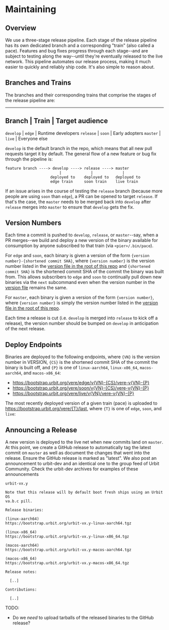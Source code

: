 # Maintaining

## Overview

We use a three-stage release pipeline. Each stage of the release pipeline has
its own dedicated branch and a corresponding "train" (also called a pace).
Features and bug fixes progress through each stage--and are subject to testing
along the way--until they're eventually released to the live network. This
pipeline automates our release process, making it much easier to quickly and
reliably ship code. It's also simple to reason about.

## Branches and Trains

The branches and their corresponding trains that comprise the stages of the
release pipeline are:

-----------------------------------------
 Branch    | Train  | Target audience
-----------------------------------------
 `develop` | `edge` | Runtime developers
 `release` | `soon` | Early adopters
 `master`  | `live` | Everyone else

`develop` is the default branch in the repo, which means that all new pull
requests target it by default. The general flow of a new feature or bug fix
through the pipeline is:

```console
feature branch ----> develop ----> release ----> master
                        |             |             |
                    deployed to    deployed to   deployed to
                    edge train     soon train    live train
```

If an issue arises in the course of testing the `release` branch (because more
people are using `soon` than `edge`), a PR can be opened to target `release`.
If that's the case, the `master` needs to be merged back into `develop` after
`release` merges into `master` to ensure that `develop` gets the fix.

## Version Numbers

Each time a commit is pushed to `develop`, `release`, or `master`--say, when a
PR merges--we build and deploy a new version of the binary available for
consumption by anyone subscribed to that train (via `<pier>/.bin/pace`).

For `edge` and `soon`, each binary is given a version of the form
`{version number}-{shortened commit SHA}`, where `{version number}` is the
version number listed in the [version file in the root of this repo](./VERSION)
and `{shortened commit SHA}` is the shortened commit SHA of the commit the
binary was built from. This allows subscribers to `edge` and `soon` to
continually pull down new binaries via the `next` subcommand even when the
version number in the [version file](./VERSION) remains the same.

For `master`, each binary is given a version of the form `{version number}`,
where `{version number}` is simply the version number listed in the
[version file in the root of this repo](./VERSION).

Each time a release is cut (i.e. `develop` is merged into `release` to kick off
a release), the version number should be bumped on `develop` in anticipation of
the next release.

## Deploy Endpoints

Binaries are deployed to the following endpoints, where `{VN}` is the version
number in VERSION, `{CS}` is the shortened commit SHA of the commit the binary
is built off, and `{P}` is one of `linux-aarch64`, `linux-x86_64`,
`macos-aarch64`, and `macos-x86_64`:

- https://bootstrap.urbit.org/vere/edge/v{VN}-{CS}/vere-v{VN}-{P}
- https://bootstrap.urbit.org/vere/soon/v{VN}-{CS}/vere-v{VN}-{P}
- https://bootstrap.urbit.org/vere/live/v{VN}/vere-v{VN}-{P}

The most recently deployed version of a given train (pace) is uploaded to
https://bootstrap.urbit.org/vere/{T}/last, where `{T}` is one of `edge`, `soon`,
and `live`:

## Announcing a Release

A new version is deployed to the live net when new commits land on `master`. At
this point, we create a GitHub release to automatically tag the latest commit on
`master` as well as document the changes that went into the release. Ensure the
GitHub release is marked as "latest".  We also post an announcement to
urbit-dev and an identical one to the group feed of Urbit Community. Check the
urbit-dev archives for examples of these announcements

```
urbit-vx.y

Note that this release will by default boot fresh ships using an Urbit OS
va.b.c pill.

Release binaries:

(linux-aarch64)
https://bootstrap.urbit.org/urbit-vx.y-linux-aarch64.tgz

(linux-x86_64)
https://bootstrap.urbit.org/urbit-vx.y-linux-x86_64.tgz

(macos-aarch64)
https://bootstrap.urbit.org/urbit-vx.y-macos-aarch64.tgz

(macos-x86_64)
https://bootstrap.urbit.org/urbit-vx.y-macos-x86_64.tgz

Release notes:

  [..]

Contributions:

  [..]
```

TODO:
- Do we *need* to upload tarballs of the released binaries to the GitHub
  release?

